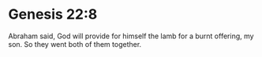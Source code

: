 # Genesis 22:8

Abraham said, God will provide for himself the lamb for a burnt offering, my son. So they went both of them together.
